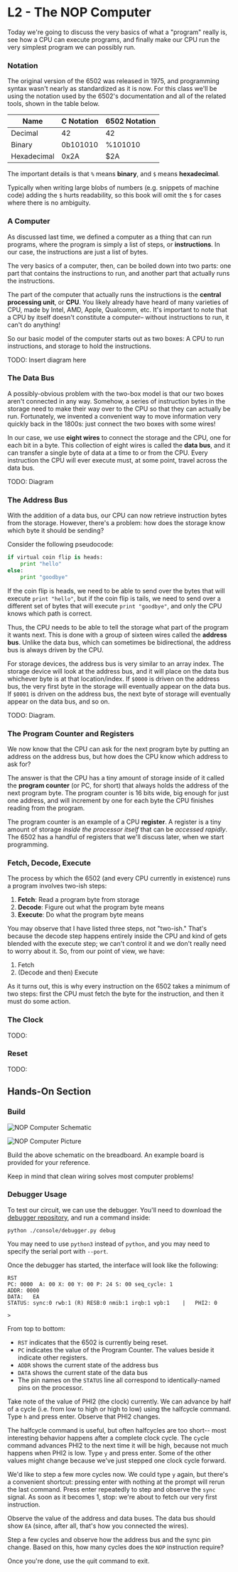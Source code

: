 # L2 - The NOP Computer

Today we're going to discuss the very basics of what a "program" really is,
see how a CPU can execute programs,
and finally make our CPU run the very simplest program we can possibly run.

### Notation

The original version of the 6502 was released in 1975,
and programming syntax wasn't nearly as standardized as it is now.
For this class we'll be using the notation used by the 6502's documentation and all of the related tools,
shown in the table below.

| Name        | C Notation | 6502 Notation |
|-------------|------------|---------------|
| Decimal     | 42         | 42            |
| Binary      | 0b101010   | %101010       |
| Hexadecimal | 0x2A       | $2A           |

The important details is that `%` means **binary**, and `$` means **hexadecimal**.

Typically when writing large blobs of numbers (e.g. snippets of machine code) adding the `$` hurts readability,
so this book will omit the `$` for cases where there is no ambiguity.

### A Computer

As discussed last time, we defined a computer as a thing that can run programs,
where the program is simply a list of steps, or **instructions**.
In our case, the instructions are just a list of bytes.

The very basics of a computer, then, can be boiled down into two parts:
one part that contains the instructions to run, and another part that actually runs the instructions.

The part of the computer that actually runs the instructions is the
**central processing unit**, or **CPU**.
You likely already have heard of many varieties of CPU,
made by Intel, AMD, Apple, Qualcomm, etc.
It's important to note that a CPU by itself doesn't constitute a computer–
without instructions to run, it can't do anything!

So our basic model of the computer starts out as two boxes:
A CPU to run instructions, and storage to hold the instructions.

TODO: Insert diagram here

### The Data Bus

A possibly-obvious problem with the two-box model is that our two boxes
aren't connected in any way.
Somehow, a series of instruction bytes in the storage
need to make their way over to the CPU so that they can actually be run.
Fortunately, we invented a convenient way to move information very quickly back in the 1800s:
just connect the two boxes with some wires!

In our case, we use **eight wires** to connect the storage and the CPU,
one for each bit in a byte.
This collection of eight wires is called the **data bus**,
and it can transfer a single byte of data at a time to or from the CPU.
Every instruction the CPU will ever execute must, at some point, travel across the data bus.

TODO: Diagram

### The Address Bus

With the addition of a data bus, our CPU can now retrieve instruction bytes from the storage.
However, there's a problem:
how does the storage know which byte it should be sending?

Consider the following pseudocode:
```py
if virtual coin flip is heads:
    print "hello"
else:
    print "goodbye"
```

If the coin flip is heads, we need to be able to send over the bytes that will execute `print "hello"`,
but if the coin flip is tails, we need to send over a different set of bytes that will execute `print "goodbye"`,
and only the CPU knows which path is correct.

Thus, the CPU needs to be able to tell the storage what part of the program it wants next.
This is done with a group of sixteen wires called the **address bus**.
Unlike the data bus, which can sometimes be bidirectional, the address bus is always driven by the CPU.

For storage devices, the address bus is very similar to an array index.
The storage device will look at the address bus, and it will place on the data bus whichever byte is at that location/index.
If `$0000` is driven on the address bus, the very first byte in the storage will eventually appear on the data bus.
If `$0001` is driven on the address bus, the next byte of storage will eventually appear on the data bus, and so on.

TODO: Diagram.

### The Program Counter and Registers

We now know that the CPU can ask for the next program byte by putting an address on the address bus,
but how does the CPU know which address to ask for?

The answer is that the CPU has a tiny amount of storage inside of it called the **program counter** (or PC, for short)
that always holds the address of the next program byte. The program counter is 16 bits wide, big enough for just one address,
and will increment by one for each byte the CPU finishes reading from the program.

The program counter is an example of a CPU **register**.
A register is a tiny amount of storage *inside the processor itself* that can be *accessed rapidly*.
The 6502 has a handful of registers that we'll discuss later, when we start programming.

### Fetch, Decode, Execute

The process by which the 6502 (and every CPU currently in existence) runs a program involves two-ish steps:

1. **Fetch**: Read a program byte from storage
2. **Decode**: Figure out what the program byte means
3. **Execute**: Do what the program byte means

You may observe that I have listed three steps, not "two-ish."
That's because the decode step happens entirely inside the CPU and kind of gets blended with the execute step;
we can't control it and we don't really need to worry about it.
So, from our point of view, we have:

1. Fetch
2. (Decode and then) Execute

As it turns out, this is why every instruction on the 6502 takes a minimum of two steps:
first the CPU must fetch the byte for the instruction, and then it must do some action.

### The Clock

TODO:

### Reset

TODO:

## Hands-On Section

### Build

![NOP Computer Schematic](schematics/nop.svg)

![NOP Computer Picture](schematics/nop_board.png)

Build the above schematic on the breadboard.
An example board is provided for your reference.

Keep in mind that clean wiring solves most computer problems!

### Debugger Usage

To test our circuit, we can use the debugger.
You'll need to download the [debugger repository](https://github.com/SuperTails/byobc-debugger),
and run a command inside:

```
python ./console/debugger.py debug
```

You may need to use `python3` instead of `python`,
and you may need to specify the serial port with `--port`.

Once the debugger has started, the interface will look like the following:
```
RST
PC: 0000  A: 00 X: 00 Y: 00 P: 24 S: 00 seq_cycle: 1
ADDR: 0000
DATA:   EA
STATUS: sync:0 rwb:1 (R) RESB:0 nmib:1 irqb:1 vpb:1    |   PHI2: 0

> 
```

From top to bottom:

- `RST` indicates that the 6502 is currently being reset.
- `PC` indicates the value of the Program Counter. The values beside it indicate other registers.
- `ADDR` shows the current state of the address bus
- `DATA` shows the current state of the data bus
- The pin names on the `STATUS` line all correspond to identically-named pins on the processor.

Take note of the value of PHI2 (the clock) currently.
We can advance by half of a cycle (i.e. from low to high or high to low)
using the `h`alfcycle command.
Type `h` and press enter.
Observe that PHI2 changes.

The halfcycle command is useful,
but often halfcycles are too short--
most interesting behavior happens after a complete clock cycle.
The c`y`cle command advances PHI2 to the next time it will be high,
because not much happens when PHI2 is low.
Type `y` and press enter.
Some of the other values might change
because we've just stepped one clock cycle forward.

We'd like to step a few more cycles now.
We could type `y` again, but there's a convenient shortcut:
pressing enter with nothing at the prompt will rerun the last command.
Press enter repeatedly to step and observe the `sync` signal.
As soon as it becomes 1, stop:
we're about to fetch our very first instruction.

Observe the value of the address and data buses.
The data bus should show `EA`
(since, after all, that's how you connected the wires).

Step a few cycles and observe how the address bus and the sync pin change.
Based on this, how many cycles does the `NOP` instruction require?

Once you're done, use the `q`uit command to exit.